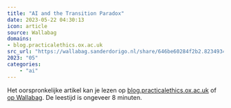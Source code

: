 ```yaml
---
title: "AI and the Transition Paradox"
date: 2023-05-22 04:30:13
icon: article
source: Wallabag
domains:
- blog.practicalethics.ox.ac.uk
src_url: "https://wallabag.sanderdorigo.nl/share/646be60284f2b2.82349346"
2023: "05"
categories:
    - "ai"
---
```

Het oorspronkelijke artikel kan je lezen op [blog.practicalethics.ox.ac.uk](https://blog.practicalethics.ox.ac.uk/2022/04/ai-and-the-transition-paradox/) of [op Wallabag](https://wallabag.sanderdorigo.nl/share/646be60284f2b2.82349346). De leestijd is ongeveer 8 minuten.